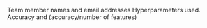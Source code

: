 Team member names and email addresses
Hyperparameters used.
Accuracy and (accuracy/number of features)
